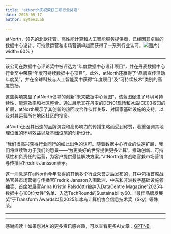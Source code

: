 ```yaml
---
title: 'atNorth庆祝荣获三项行业奖项'
date: 2025-05-17
author: ByteAILab

---
```


atNorth，领先的北欧托管、高性能计算和人工智能服务提供商，已经因其卓越的数据中心设计、可持续运营和市场营销卓越而获得了一系列行业认可。![图片](https://ai-techpark.com/wp-content/uploads/atNorth-Celebrates.jpg){ width=60% }

---
该公司在数据中心评论奖中被评选为“年度数据中心设计项目”，并在丹麦数据中心行业奖中荣获“年度可持续数据中心项目”。此外，atNorth还赢得了“品牌宣传活动年度奖”，并在全球科技与人工智能奖中获得“年度项目”及“可持续技术”类别的高度赞扬。

这些奖项突显了atNorth倡导的创新“未来数据中心蓝图”，该蓝图促进了环境可持续性、能源效率和社区整合。通过展示其在丹麦的DEN01现场和冰岛ICE03校园的扩展，atNorth展示了其创新的热回收合作伙伴关系、对国家基础设施的支持，以及对其运营所在地区社区的投资。

atNorth还因其迅速的品牌演变和高影响力的传播策略而受到称赞，着重强调其地理位置的环境效益以及基础设施的创新设计。

“我们很高兴获得行业同行的如此出色的认可。随着数据中心行业的快速扩展，我们将继续致力于我们的愿景——‘为更美好的世界提供更多计算’，推动创新、可持续性和负责任的运营，为客户提供最佳解决方案。”atNorth首席战略官兼市场营销与传播官Fredrik Jansson表示。

这一消息是在atNorth今年获得的其他多个行业荣誉之后发布的，其中包括首席战略官兼市场营销与传播官Fredrik Jansson入围欧洲、中东和非洲数字基础设施领袖奖、首席发展官Anna Kristín Pálsdóttir被纳入DataCentre Magazine“2025年数据中心100位女性”名单、入选TechRound的Sustainability60、“最佳品牌发展奖”于Transform Awards以及2025年冰岛计算机协会信息技术奖（Ský）等殊荣。

---
---
感谢阅读！如果您对AI的更多资讯感兴趣，可以查看更多AI文章：[GPTNB](https://gptnb.com)。